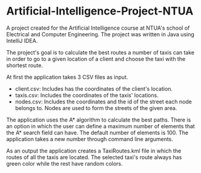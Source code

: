 # Artificial-Intelligence-Project-NTUA

A project created for the Artificial Intelligence course at NTUA's school of Electrical and Computer Engineering. The project was written in Java using IntelliJ IDEA.

The project's goal is to calculate the best routes a number of taxis can take in order to go to a given location of a client and choose the taxi with the shortest route.

At first the application takes 3 CSV files as input.
* client.csv: Includes has the coordinates of the client's location. 
* taxis.csv: Includes the coordinates of the taxis' locations. 
* nodes.csv: Includes the coordinates and the id of the street each node belongs to. Nodes are used to form the streets of the given area.

The application uses the A* algorithm to calculate the best paths. There is an option in which the user can define a maximum number of elements that the A* search field can have. The default number of elements is 100. The application takes a new number through command line arguments.

As an output the application creates a TaxiRoutes.kml file in which the routes of all the taxis are located. The selected taxi's route always has green color while the rest have random colors.

